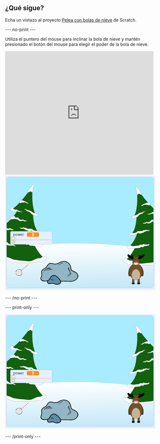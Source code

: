 ## ¿Qué sigue?

Echa un vistazo al proyecto [Pelea con bolas de nieve](https://projects.raspberrypi.org/en/projects/snowball-fight) de Scratch.

--- no-print ---

Utiliza el puntero del mouse para inclinar la bola de nieve y mantén presionado el botón del mouse para elegir el poder de la bola de nieve.

<div class="scratch-preview">
  <iframe allowtransparency="true" width="485" height="402" src="https://scratch.mit.edu/projects/embed/302159331/?autostart=true" frameborder="0" scrolling="no"></iframe>
  <img src="images/snow-final.png">
</div>

--- /no-print ---

--- print-only ---

![proyecto completo](images/snow-final.png)

--- /print-only ---
